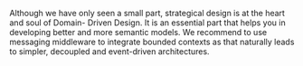 Although we have only seen a small part, strategical design is at the heart and soul of Domain- Driven Design. It is an essential part that helps you in developing better and more semantic models. We recommend to use messaging middleware to integrate bounded contexts as that naturally leads to simpler, decoupled and event-driven architectures.

